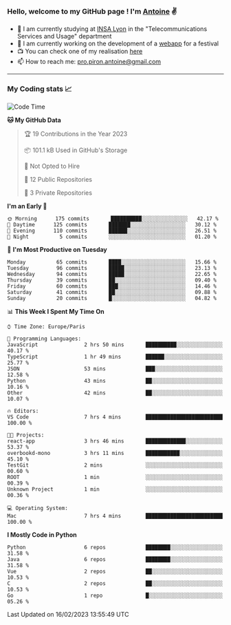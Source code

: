 ### Hello, welcome to my GitHub page ! I'm [Antoine](https://github.com/AntoinePiron) ✌️

- 🌱 I am currently studying at [INSA Lyon](https://www.insa-lyon.fr) in the "Telecommunications Services and Usage" department
- 🔭 I am currently working on the development of a [webapp](https://github.com/24HeuresINSA/Overbookd) for a festival
- 📺 You can check one of my realisation [here](https://astustc.fr)
- 📫 How to reach me: [pro.piron.antoine@gmail.com](mailto:pro.piron.antoine@gmail.com)

---

### My Coding stats 📈
<!--START_SECTION:waka-->
![Code Time](http://img.shields.io/badge/Code%20Time-26%20hrs%2022%20mins-blue)

**🐱 My GitHub Data** 

> 🏆 19 Contributions in the Year 2023
 > 
> 📦 101.1 kB Used in GitHub's Storage 
 > 
> 🚫 Not Opted to Hire
 > 
> 📜 12 Public Repositories 
 > 
> 🔑 3 Private Repositories  
 > 
**I'm an Early 🐤** 

```text
🌞 Morning      175 commits       ██████████░░░░░░░░░░░░░░░   42.17 % 
🌆 Daytime      125 commits       ███████░░░░░░░░░░░░░░░░░░   30.12 % 
🌃 Evening      110 commits       ██████░░░░░░░░░░░░░░░░░░░   26.51 % 
🌙 Night          5 commits       ░░░░░░░░░░░░░░░░░░░░░░░░░   01.20 % 

```
📅 **I'm Most Productive on Tuesday** 

```text
Monday          65 commits       ████░░░░░░░░░░░░░░░░░░░░░   15.66 % 
Tuesday         96 commits       █████░░░░░░░░░░░░░░░░░░░░   23.13 % 
Wednesday       94 commits       █████░░░░░░░░░░░░░░░░░░░░   22.65 % 
Thursday        39 commits       ██░░░░░░░░░░░░░░░░░░░░░░░   09.40 % 
Friday          60 commits       ███░░░░░░░░░░░░░░░░░░░░░░   14.46 % 
Saturday        41 commits       ██░░░░░░░░░░░░░░░░░░░░░░░   09.88 % 
Sunday          20 commits       █░░░░░░░░░░░░░░░░░░░░░░░░   04.82 % 

```


📊 **This Week I Spent My Time On** 

```text
⌚︎ Time Zone: Europe/Paris

💬 Programming Languages: 
JavaScript               2 hrs 50 mins       ██████████░░░░░░░░░░░░░░░   40.17 % 
TypeScript               1 hr 49 mins        ██████░░░░░░░░░░░░░░░░░░░   25.77 % 
JSON                     53 mins             ███░░░░░░░░░░░░░░░░░░░░░░   12.58 % 
Python                   43 mins             ██░░░░░░░░░░░░░░░░░░░░░░░   10.16 % 
Other                    42 mins             ██░░░░░░░░░░░░░░░░░░░░░░░   10.07 % 

🔥 Editors: 
VS Code                  7 hrs 4 mins        █████████████████████████   100.00 % 

🐱‍💻 Projects: 
react-app                3 hrs 46 mins       █████████████░░░░░░░░░░░░   53.37 % 
overbookd-mono           3 hrs 11 mins       ███████████░░░░░░░░░░░░░░   45.10 % 
TestGit                  2 mins              ░░░░░░░░░░░░░░░░░░░░░░░░░   00.60 % 
ROOT                     1 min               ░░░░░░░░░░░░░░░░░░░░░░░░░   00.39 % 
Unknown Project          1 min               ░░░░░░░░░░░░░░░░░░░░░░░░░   00.36 % 

💻 Operating System: 
Mac                      7 hrs 4 mins        █████████████████████████   100.00 % 

```

**I Mostly Code in Python** 

```text
Python                   6 repos             ████████░░░░░░░░░░░░░░░░░   31.58 % 
Java                     6 repos             ████████░░░░░░░░░░░░░░░░░   31.58 % 
Vue                      2 repos             ██░░░░░░░░░░░░░░░░░░░░░░░   10.53 % 
C                        2 repos             ██░░░░░░░░░░░░░░░░░░░░░░░   10.53 % 
Go                       1 repo              █░░░░░░░░░░░░░░░░░░░░░░░░   05.26 % 

```



 Last Updated on 16/02/2023 13:55:49 UTC
<!--END_SECTION:waka-->
